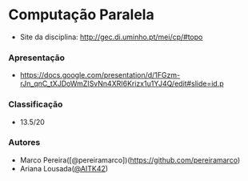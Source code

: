# Computação Paralela
 * Site da disciplina: http://gec.di.uminho.pt/mei/cp/#topo 

### Apresentação

 * https://docs.google.com/presentation/d/1FGzm-rJn_qnC_tXJDoWmZISvNn4XRI6Krizx1u1YJ4Q/edit#slide=id.p

### Classificação
 
 * 13.5/20

### Autores
 * Marco Pereira([@pereiramarco])(https://github.com/pereiramarco)
 * Ariana Lousada([@AITK42](https://github.com/AITK42))
 